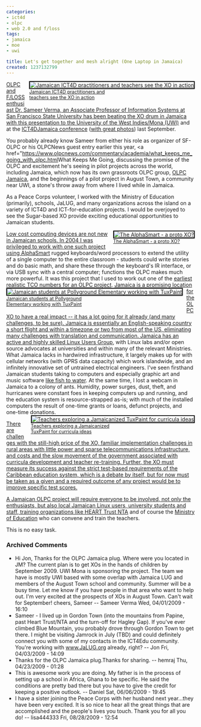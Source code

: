 ```yaml
---
categories:
- ict4d
- olpc
- web 2.0 and f/loss
tags:
- jamaica
- moe
- uwi

title: Let's get together and mesh alright (One Laptop in Jamaica)
created: 1237132799
---
```

<div style="float: right; margin-left: 10px; margin-bottom: 10px;"><a href="https://www.flickr.com/photos/olpc/2872480991/in/set-72157607392432344/"><img alt="Jamaican ICT4D practitioners and teachers see the XO in action" src="https://farm4.static.flickr.com/3254/2872480991_cda8d8bccc_m.jpg" style="border: 2px solid rgb(0, 0, 0);"><br><span style="font-size: 0.9em; margin-top: 0px;">Jamaican ICT4D practitioners and <br />teachers see the XO in action</span></div> OLPC and F/LOSS enthusiast Dr. Sameer Verma, an Associate Professor of Information Systems at San Francisco State University has been beating the XO drum in Jamaica with this <a href="https://wiki.laptop.org/images/3/37/Olpc-presentation-for-uwimona.pdf">presentation to the University of the West Indies/Mona (UWI)</a> and at the <a href="https://cms.ict4djamaica.org/html/MediaCenter/EventsCalendar/tabid/69/ModuleID/434/ItemID/14/mctl/EventDetails/Default.aspx?selecteddate=9/19/2008">ICT4DJamaica conference</a> (<a href="https://www.flickr.com/photos/olpc/2872480991/in/set-72157607392432344/
">with great photos</a>) last September.

You probably already know Sameer from either his role as organizer of SF-OLPC or his OLPCNews guest entry earlier this year, <a href="https://www.olpcnews.com/commentary/academia/what_keeps_me_going_with_olpc.html</a>What Keeps Me Going</a>, discussing the promise of the OLPC and excitement he's seeing in pilot projects across the world, including Jamaica, which now has its own grassroots OLPC group, <a href="https://wiki.laptop.org/go/OLPC_Jamaica">OLPC Jamaica</a>, and the beginnings of a pilot project in August Town, a community near UWI, a stone's throw away from where I lived while in Jamaica.

As a Peace Corps volunteer, I worked with the Ministry of Education (primarily), schools, JaLUG, and many organizations across the island on a variety of ICT4D and ICT-for-education projects.  I would be overjoyed to see the Sugar-based XO provide exciting educational opportunities to Jamaican students.

<div style="float: right; clear: right; margin-left: 10px; margin-bottom: 10px;"><a href="https://www.flickr.com/photos/92758528@N00/498282621/sizes/s/in/pool-39436080@N00/"><img alt="The AlphaSmart - a proto XO?" src="https://farm1.static.flickr.com/232/498282621_47a7266d44_m.jpg" style="border: 2px solid rgb(0, 0, 0);"><br><span style="font-size: 0.9em; margin-top: 0px;">The AlphaSmart - a proto XO?</span></div>
Low cost computing devices are not new in Jamaican schools.  In 2004 I was privileged to work with one such project using <a href="https://en.wikipedia.org/wiki/AlphaSmart">AlphaSmart</a> rugged keyboards/word processors to extend the utility of a single computer to the entire classroom - students could write stories and do basic math, and share these through the keyboard's IR interface, or via USB sync with a central computer; functions the OLPC makes much more powerful.  It was this project that I used to work out one of the <a href="https://www.olpcnews.com/sales_talk/price/the_real_cost_of_the.html">earliest realistic TCO numbers for an OLPC project</a>.

<div style="float: left; margin-right: 10px; margin-bottom: 10px;"><a href="https://www.flickr.com/photos/joncamfield/419032126/in/set-72157594584428840/"><img alt="Jamaican students at Pollyground Elementary working with TuxPaint" src="https://farm1.static.flickr.com/129/419032126_249b574ac3_m.jpg" style="border: 2px solid rgb(0, 0, 0);"><br><span style="font-size: 0.9em; margin-top: 0px;">Jamaican students at Pollyground <br />Elementary working with TuxPaint</span></div> Jamaica is a promising location for the OLPC XO to have a real impact -- it has a lot going for it already (and many challenges, to be sure).  Jamaica is essentially an English-speaking country a short flight and within a timezone or two from most of the US, eliminating many challenges with translation and communication.  Jamaica has an active and highly skilled <a href="https://jalug.org/">Linux Users Group</a>, with Linux labs and/or open source advocates at universities and within many of the relevant Ministries.  What Jamaica lacks in hardwired infrastructure, it largely makes up for with cellular networks (with GPRS data capacity) which work islandwide, and an infinitely innovative set of untrained electrical engineers.  I've seen firsthand Jamaican students taking to computers and especially graphic art and music software <a href="https://wayneandwax.com/org/index.html">like fish to water</a>.  At the same time, I lost a webcam in Jamaica to a colony of ants.  Humidity, power surges, dust, theft, and hurricanes were constant foes in keeping computers up and running, and the education system is resource-strapped as-is; with much of the installed computers the result of one-time grants or loans, defunct projects, and one-time donations.

<div style="float: right; margin-left: 10px; margin-bottom: 10px;"><a href="https://www.flickr.com/photos/joncamfield/419032070/in/set-72157594584428840/"><img alt="Teachers exploring a Jamaicanized TuxPaint for curricula ideas" src="https://farm1.static.flickr.com/159/419032070_a8ee7da7a0_m.jpg" style="border: 2px solid rgb(0, 0, 0);"><br><span style="font-size: 0.9em; margin-top: 0px;">Teachers exploring a Jamaicanized <br />TuxPaint for curricula ideas</span></div>

 There are challenges with the still-high price of the XO, familiar implementation challenges in rural areas with little power and sparse telecommunications infrastructure, and costs and the slow movement of the government associated with curricula development and teacher re-training.  Further, the XO must measure its success against the strict test-based requirements of the Caribbean education system, which is a debate by itself, but for now must be taken as a given and a required outcome of any project would be to improve specific test scores.

A Jamaican OLPC project will require everyone to be involved, not only the enthusiasts, but also local Jamaican Linux users, university students and staff, training organizations like <a href="https://www.heart-nta.org/index_flash.aspx">HEART Trust NTA</a> and of course the <a href="https://moeyc.gov.jm/">Ministry of Education</a> who can convene and train the teachers.

This is no easy task.

### Archived Comments

* Hi Jon, Thanks for the OLPC Jamaica plug. Where were you located in JM? The current plan is to get XOs in the hands of children by September 2009. UWI Mona is sponsoring the project. The team we have is mostly UWI based with some overlap with Jamaica LUG and members of the August Town school and community. Summer will be a busy time. Let me know if you have people in that area who want to help out. I'm very excited at the prospects of XOs in August Town. Can't wait for September! cheers, Sameer -- Sameer Verma Wed, 04/01/2009 - 16:10
 * Sameer - I lived up in Gordon Town (into the mountains from Papine, past Heart Trust/NTA and the turn-off for Hagley Gap). If you've ever climbed Blue Mountain, you probably drove through Gordon Town to get there. I might be visiting Jamrock in July (TBD) and could definitely connect you with some of my contacts in the ICT4Edu community. You're working with www.JaLUG.org already, right? -- Jon Fri, 04/03/2009 - 14:09
* Thanks for the OLPC Jamaica plug.Thanks for sharing. -- hemraj Thu, 04/23/2009 - 01:28
* This is awesome work you are doing. My father is in the process of setting up a school in Africa, Ghana to be specific. He said the conditions are pretty bad there but you have to give the credit for keeping a positive outlook. -- Daniel Sat, 06/06/2009 - 19:45
* I have a sister joining the Peace Corps with her husband next year...they have been very excited. It is so nice to hear all the great things that are accomplished and the people's lives you touch. Thank you for all you do! -- lisa444333 Fri, 08/28/2009 - 12:54 
